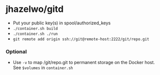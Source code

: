 # jhazelwo/gitd

* Put your public key(s) in spool/authorized_keys
* `./container.sh build`
* `./container.sh ./run`
* `git remote add origin ssh://git@remote-host:2222/git/repo.git`

### Optional

* Use `-v` to map /git/repo.git to permanent storage on the Docker
host. See `$volumes` in `container.sh`
